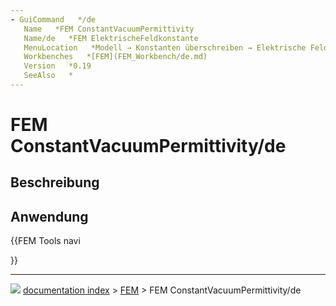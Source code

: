 ```yaml
---
- GuiCommand   */de
   Name   *FEM ConstantVacuumPermittivity
   Name/de   *FEM ElektrischeFeldkonstante
   MenuLocation   *Modell → Konstanten überschreiben → Elektrische Feldkonstante
   Workbenches   *[FEM](FEM_Workbench/de.md)
   Version   *0.19
   SeeAlso   *
---
```


# FEM ConstantVacuumPermittivity/de

## Beschreibung

## Anwendung





{{FEM Tools navi

}}



---
![](images/Right_arrow.png) [documentation index](../README.md) > [FEM](Category_FEM.md) > FEM ConstantVacuumPermittivity/de
